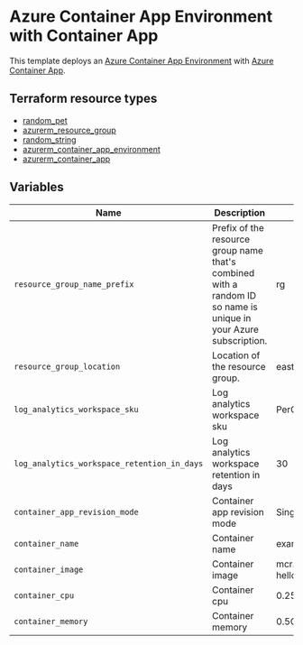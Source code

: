 # Azure Container App Environment with Container App

This template deploys an [Azure Container App Environment](https://registry.terraform.io/providers/hashicorp/azurerm/latest/docs/resources/container_app_environment) with [Azure Container App](https://registry.terraform.io/providers/hashicorp/azurerm/latest/docs/resources/container_app).
## Terraform resource types

- [random_pet](https://registry.terraform.io/providers/hashicorp/random/latest/docs/resources/pet)
- [azurerm_resource_group](https://registry.terraform.io/providers/hashicorp/azurerm/latest/docs/resources/resource_group)
- [random_string](https://registry.terraform.io/providers/hashicorp/random/latest/docs/resources/string)
- [azurerm_container_app_environment](https://registry.terraform.io/providers/hashicorp/azurerm/latest/docs/resources/container_app_environment)
- [azurerm_container_app](https://registry.terraform.io/providers/hashicorp/azurerm/latest/docs/resources/container_app)

## Variables

| Name | Description | Default |
|-|-|-|
| `resource_group_name_prefix` | Prefix of the resource group name that's combined with a random ID so name is unique in your Azure subscription. | rg |
| `resource_group_location` | Location of the resource group. | eastus |
| `log_analytics_workspace_sku` | Log analytics workspace sku| PerGB2018 |
| `log_analytics_workspace_retention_in_days` | Log analytics workspace retention in days | 30 |
| `container_app_revision_mode` | Container app revision mode | Single |
| `container_name` | Container name | examplecontainerapp |
| `container_image` | Container image | mcr.microsoft.com/azuredocs/containerapps-helloworld:latest |
| `container_cpu` | Container cpu | 0.25 |
| `container_memory` | Container memory | 0.5Gi |
